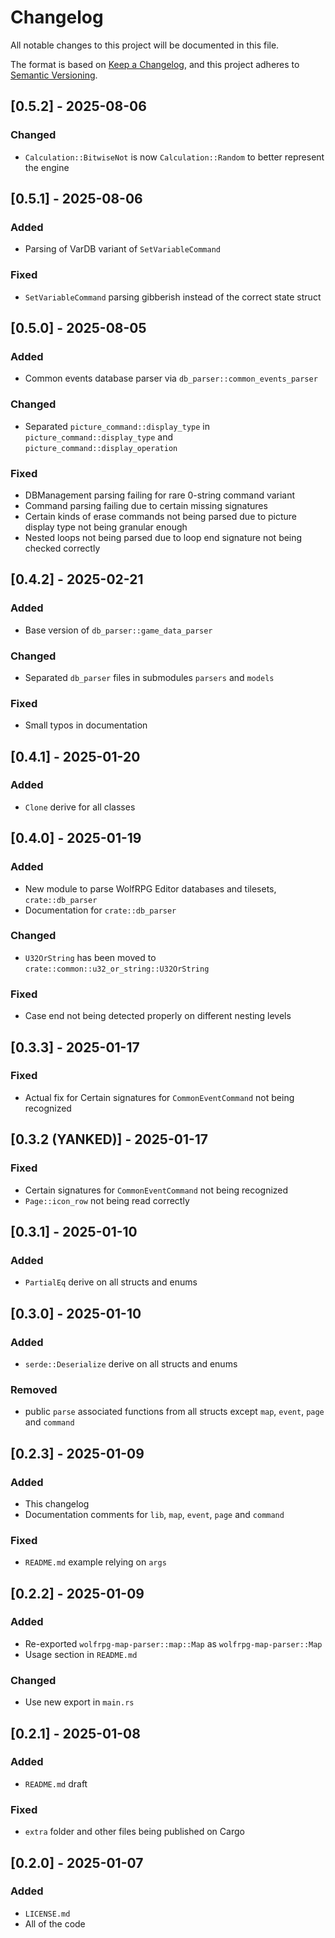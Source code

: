 # Changelog

All notable changes to this project will be documented in this file.

The format is based on [Keep a Changelog](https://keepachangelog.com/en/1.1.0/),
and this project adheres to [Semantic Versioning](https://semver.org/spec/v2.0.0.html).

## [0.5.2] - 2025-08-06
### Changed
- `Calculation::BitwiseNot` is now `Calculation::Random` to better represent the engine

## [0.5.1] - 2025-08-06
### Added
- Parsing of VarDB variant of `SetVariableCommand`

### Fixed
- `SetVariableCommand` parsing gibberish instead of the correct state struct

## [0.5.0] - 2025-08-05
### Added
- Common events database parser via `db_parser::common_events_parser`

### Changed
- Separated `picture_command::display_type` in `picture_command::display_type` and `picture_command::display_operation`

### Fixed
 - DBManagement parsing failing for rare 0-string command variant
 - Command parsing failing due to certain missing signatures
 - Certain kinds of erase commands not being parsed due to picture display type not being granular enough
 - Nested loops not being parsed due to loop end signature not being checked correctly

## [0.4.2] - 2025-02-21

### Added

- Base version of `db_parser::game_data_parser`

### Changed

- Separated `db_parser` files in submodules `parsers` and `models`

### Fixed

- Small typos in documentation

## [0.4.1] - 2025-01-20

### Added

- `Clone` derive for all classes

## [0.4.0] - 2025-01-19

### Added

- New module to parse WolfRPG Editor databases and tilesets, `crate::db_parser`
- Documentation for `crate::db_parser`

### Changed

- `U32OrString` has been moved to `crate::common::u32_or_string::U32OrString`

### Fixed

- Case end not being detected properly on different nesting levels

## [0.3.3] - 2025-01-17

### Fixed

- Actual fix for Certain signatures for `CommonEventCommand` not being recognized

## [0.3.2 (YANKED)] - 2025-01-17

### Fixed

- Certain signatures for `CommonEventCommand` not being recognized
- `Page::icon_row` not being read correctly

## [0.3.1] - 2025-01-10

### Added

- `PartialEq` derive on all structs and enums

## [0.3.0] - 2025-01-10

### Added

- `serde::Deserialize` derive on all structs and enums

### Removed

- public `parse` associated functions from all structs except `map`, `event`, `page` and `command`

## [0.2.3] - 2025-01-09

### Added

- This changelog
- Documentation comments for `lib`, `map`, `event`, `page` and `command`

### Fixed
- `README.md` example relying on `args`

## [0.2.2] - 2025-01-09

### Added

- Re-exported `wolfrpg-map-parser::map::Map` as `wolfrpg-map-parser::Map`
- Usage section in `README.md`

### Changed
- Use new export in `main.rs`

## [0.2.1] - 2025-01-08

### Added

- `README.md` draft

### Fixed
- `extra` folder and other files being published on Cargo 

## [0.2.0] - 2025-01-07

### Added

- `LICENSE.md`
- All of the code